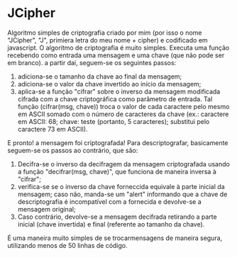# JCipher
Algoritmo simples de criptografia criado por mim (por isso o nome "JCipher", "J", primiera letra do meu nome + cipher) e codificado em javascript. O algoritmo de criptografia é muito simples. Executa uma função recebendo como entrada uma mensagem e uma chave (que não pode ser em branco). a partir daí, seguem-se os seguintes passos:

1. adiciona-se o tamanho da chave ao final da mensagem; 
2. adiciona-se o valor da chave invertido ao início da mensagem;
3. aplica-se a função "cifrar" sobre o inverso da mensagem modificada cifrada com a chave criptográfica como parâmetro de entrada. Tal função (cifrar(msg, chave)) troca o valor de cada caractere pelo mesmo em ASCII somado com o número de caracteres da chave (ex.: caractere em ASCII: 68; chave: teste (portanto, 5 caracteres); substitui pelo caractere 73 em ASCII).

E pronto! a mensagem foi criptografada! Para descriptografar, basicamente seguem-se os passos ao contrário, que são:

1. Decifra-se o inverso da decifragem da mensagem criptografada usando a função "decifrar(msg, chave)", que funciona de maneira inversa à "cifrar";
2. verifica-se se o inverso da chave forneccida equivale à parte inicial da mensagem; caso não, manda-se um "alert" informando que a chave de descriptografia é incompatível com a fornecida e devolve-se a mensagem original;
3. Caso contrário, devolve-se a mensagem decifrada retirando a parte inicial (chave invertida) e final (referente ao tamanho da chave).

É uma maneira muito simples de se trocarmensagens de maneira segura, utilizando menos de 50 linhas de código.
